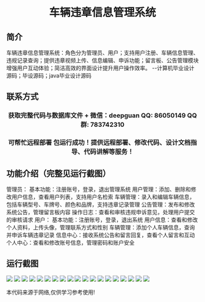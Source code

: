 <p><h1 align="center">车辆违章信息管理系统</h1></p>

## 简介
车辆违章信息管理系统：角色分为管理员、用户；支持用户注册、车辆信息管理、违规记录查询；提供违章视频上传、信息编辑、申诉功能；留言板、公告管理模块增强用户互动体验；简洁高效的界面设计提升用户操作效率。    --计算机毕业设计源码；毕设源码；java毕业设计源码


## 联系方式
<p><h3 align="center">获取完整代码与数据库文件 + 微信：deepguan QQ: 86050149 QQ群: 783742310</h3></p>
<p><h3 align="center">可帮忙远程部署 包运行成功！提供远程部署、修改代码、设计文档指导、代码讲解等服务！</h3></p>

## 功能介绍（完整见运行截图）
管理员： 基本功能：注册账号，登录，退出管理系统 用户管理：添加、删除和修改用户信息，查看用户列表，支持用户名检索 车辆管理：录入和编辑车辆信息，包括车辆型号、车牌号、颜色和品牌，支持违章记录管理 公告管理：发布和修改系统公告，管理留言板内容 操作日志：查看和审核违规申诉意见，处理用户提交的审核请求 用户： 基本功能：注册账号，登录，退出系统 用户信息：查看和修改个人资料，上传头像，管理联系方式和性别 车辆管理：添加个人车辆信息，查询并申诉车辆违章记录 信息中心：接收系统公告和留言回复，查看个人留言和互动 个人中心：查看和修改账号信息，管理密码和账户安全


## 运行截图
![](https://bs-1329754181.cos.ap-shanghai.myqcloud.com/spring/VehicleViolationInfoManagementSystem/img/001.jpg)
![](https://bs-1329754181.cos.ap-shanghai.myqcloud.com/spring/VehicleViolationInfoManagementSystem/img/002.jpg)
![](https://bs-1329754181.cos.ap-shanghai.myqcloud.com/spring/VehicleViolationInfoManagementSystem/img/003.jpg)
![](https://bs-1329754181.cos.ap-shanghai.myqcloud.com/spring/VehicleViolationInfoManagementSystem/img/004.jpg)
![](https://bs-1329754181.cos.ap-shanghai.myqcloud.com/spring/VehicleViolationInfoManagementSystem/img/005.jpg)
![](https://bs-1329754181.cos.ap-shanghai.myqcloud.com/spring/VehicleViolationInfoManagementSystem/img/006.jpg)
![](https://bs-1329754181.cos.ap-shanghai.myqcloud.com/spring/VehicleViolationInfoManagementSystem/img/007.jpg)
![](https://bs-1329754181.cos.ap-shanghai.myqcloud.com/spring/VehicleViolationInfoManagementSystem/img/008.jpg)
![](https://bs-1329754181.cos.ap-shanghai.myqcloud.com/spring/VehicleViolationInfoManagementSystem/img/009.jpg)
![](https://bs-1329754181.cos.ap-shanghai.myqcloud.com/spring/VehicleViolationInfoManagementSystem/img/010.jpg)
![](https://bs-1329754181.cos.ap-shanghai.myqcloud.com/spring/VehicleViolationInfoManagementSystem/img/011.jpg)
![](https://bs-1329754181.cos.ap-shanghai.myqcloud.com/spring/VehicleViolationInfoManagementSystem/img/012.jpg)
![](https://bs-1329754181.cos.ap-shanghai.myqcloud.com/spring/VehicleViolationInfoManagementSystem/img/013.jpg)
![](https://bs-1329754181.cos.ap-shanghai.myqcloud.com/spring/VehicleViolationInfoManagementSystem/img/014.jpg)
![](https://bs-1329754181.cos.ap-shanghai.myqcloud.com/spring/VehicleViolationInfoManagementSystem/img/015.jpg)
![](https://bs-1329754181.cos.ap-shanghai.myqcloud.com/spring/VehicleViolationInfoManagementSystem/img/016.jpg)
![](https://bs-1329754181.cos.ap-shanghai.myqcloud.com/spring/VehicleViolationInfoManagementSystem/img/017.jpg)
![](https://bs-1329754181.cos.ap-shanghai.myqcloud.com/spring/VehicleViolationInfoManagementSystem/img/018.jpg)
![](https://bs-1329754181.cos.ap-shanghai.myqcloud.com/spring/VehicleViolationInfoManagementSystem/img/019.jpg)

<p>本代码来源于网络,仅供学习参考使用!</p>
